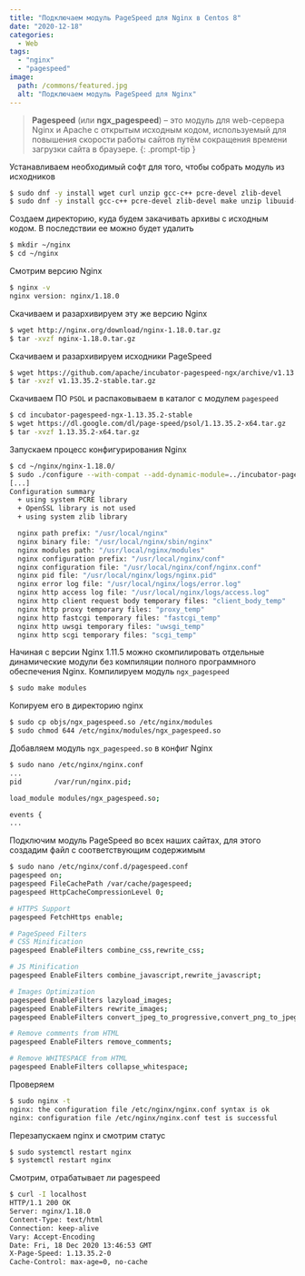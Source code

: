 ```yaml
---
title: "Подключаем модуль PageSpeed для Nginx в Centos 8"
date: "2020-12-18"
categories: 
  - Web
tags: 
  - "nginx"
  - "pagespeed"
image:
  path: /commons/featured.jpg
  alt: "Подключаем модуль PageSpeed для Nginx"
---
```


> **Pagespeed** (или **ngx_pagespeed**) – это модуль для web-сервера Nginx и Apache с открытым исходным кодом, используемый для повышения скорости работы сайтов путём сокращения времени загрузки сайта в браузере.
{: .prompt-tip }

Устанавливаем необходимый софт для того, чтобы собрать модуль из исходников

```sh
$ sudo dnf -y install wget curl unzip gcc-c++ pcre-devel zlib-devel
$ sudo dnf -y install gcc-c++ pcre-devel zlib-devel make unzip libuuid-devel
```

Создаем директорию, куда будем закачивать архивы с исходным кодом. В последствии ее можно будет удалить

```sh
$ mkdir ~/nginx
$ cd ~/nginx
```

Смотрим версию Nginx

```sh
$ nginx -v
nginx version: nginx/1.18.0
```

Скачиваем и разархивируем эту же версию Nginx

```sh
$ wget http://nginx.org/download/nginx-1.18.0.tar.gz
$ tar -xvzf nginx-1.18.0.tar.gz
```

Скачиваем и разархивируем исходники PageSpeed

```sh
$ wget https://github.com/apache/incubator-pagespeed-ngx/archive/v1.13.35.2-stable.tar.gz
$ tar -xvzf v1.13.35.2-stable.tar.gz
```

Скачиваем ПО `PSOL` и распаковываем в каталог с модулем `pagespeed`

```sh
$ cd incubator-pagespeed-ngx-1.13.35.2-stable
$ wget https://dl.google.com/dl/page-speed/psol/1.13.35.2-x64.tar.gz
$ tar -xvzf 1.13.35.2-x64.tar.gz
```

Запускаем процесс конфигурирования Nginx

```sh
$ cd ~/nginx/nginx-1.18.0/
$ sudo ./configure --with-compat --add-dynamic-module=../incubator-pagespeed-ngx-1.13.35.2-stable
[...]
Configuration summary
  + using system PCRE library
  + OpenSSL library is not used
  + using system zlib library

  nginx path prefix: "/usr/local/nginx"
  nginx binary file: "/usr/local/nginx/sbin/nginx"
  nginx modules path: "/usr/local/nginx/modules"
  nginx configuration prefix: "/usr/local/nginx/conf"
  nginx configuration file: "/usr/local/nginx/conf/nginx.conf"
  nginx pid file: "/usr/local/nginx/logs/nginx.pid"
  nginx error log file: "/usr/local/nginx/logs/error.log"
  nginx http access log file: "/usr/local/nginx/logs/access.log"
  nginx http client request body temporary files: "client_body_temp"
  nginx http proxy temporary files: "proxy_temp"
  nginx http fastcgi temporary files: "fastcgi_temp"
  nginx http uwsgi temporary files: "uwsgi_temp"
  nginx http scgi temporary files: "scgi_temp"
```

Начиная с версии Nginx 1.11.5 можно скомпилировать отдельные динамические модули без компиляции полного программного обеспечения Nginx.
Компилируем модуль `ngx_pagespeed`

```sh
$ sudo make modules
```

Копируем его в директорию nginx

```sh
$ sudo cp objs/ngx_pagespeed.so /etc/nginx/modules
$ sudo chmod 644 /etc/nginx/modules/ngx_pagespeed.so
```

Добавляем модуль `ngx_pagespeed.so` в конфиг Nginx

```sh
$ sudo nano /etc/nginx/nginx.conf
...
pid        /var/run/nginx.pid;

load_module modules/ngx_pagespeed.so;

events {
...
```

Подключим модуль PageSpeed во всех наших сайтах, для этого создадим файл с соответствующим содержимым

```sh
$ sudo nano /etc/nginx/conf.d/pagespeed.conf
pagespeed on;
pagespeed FileCachePath /var/cache/pagespeed;
pagespeed HttpCacheCompressionLevel 0;

# HTTPS Support
pagespeed FetchHttps enable;

# PageSpeed Filters
# CSS Minification
pagespeed EnableFilters combine_css,rewrite_css;

# JS Minification
pagespeed EnableFilters combine_javascript,rewrite_javascript;

# Images Optimization
pagespeed EnableFilters lazyload_images;
pagespeed EnableFilters rewrite_images;
pagespeed EnableFilters convert_jpeg_to_progressive,convert_png_to_jpeg,convert_jpeg_to_webp,convert_to_webp_lossless;

# Remove comments from HTML
pagespeed EnableFilters remove_comments;

# Remove WHITESPACE from HTML
pagespeed EnableFilters collapse_whitespace;
```

Проверяем

```sh
$ sudo nginx -t
nginx: the configuration file /etc/nginx/nginx.conf syntax is ok
nginx: configuration file /etc/nginx/nginx.conf test is successful
```

Перезапускаем nginx и смотрим статус

```sh
$ sudo systemctl restart nginx
$ systemctl restart nginx
```

Смотрим, отрабатывает ли pagespeed

```sh
$ curl -I localhost
HTTP/1.1 200 OK
Server: nginx/1.18.0
Content-Type: text/html
Connection: keep-alive
Vary: Accept-Encoding
Date: Fri, 18 Dec 2020 13:46:53 GMT
X-Page-Speed: 1.13.35.2-0
Cache-Control: max-age=0, no-cache
```
